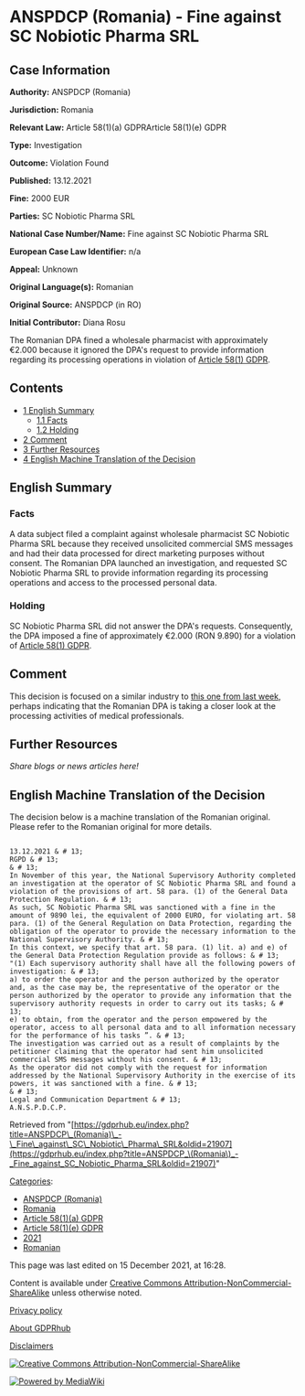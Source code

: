 # ANSPDCP (Romania) - Fine against SC Nobiotic Pharma SRL

## Case Information

**Authority:** ANSPDCP (Romania)

**Jurisdiction:** Romania

**Relevant Law:** Article 58(1)(a) GDPRArticle 58(1)(e) GDPR

**Type:** Investigation

**Outcome:** Violation Found

**Published:** 13.12.2021

**Fine:** 2000 EUR

**Parties:** SC Nobiotic Pharma SRL

**National Case Number/Name:** Fine against SC Nobiotic Pharma SRL

**European Case Law Identifier:** n/a

**Appeal:** Unknown

**Original Language(s):** Romanian

**Original Source:** ANSPDCP (in RO)

**Initial Contributor:** Diana Rosu

The Romanian DPA fined a wholesale pharmacist with approximately €2.000 because it ignored the DPA's request to provide information regarding its processing operations in violation of [Article 58(1) GDPR](/index.php?title=Article_58_GDPR#1 "Article 58 GDPR").

## Contents

*   [1 English Summary](#English_Summary)
    *   [1.1 Facts](#Facts)
    *   [1.2 Holding](#Holding)
*   [2 Comment](#Comment)
*   [3 Further Resources](#Further_Resources)
*   [4 English Machine Translation of the Decision](#English_Machine_Translation_of_the_Decision)

## English Summary

### Facts

A data subject filed a complaint against wholesale pharmacist SC Nobiotic Pharma SRL because they received unsolicited commercial SMS messages and had their data processed for direct marketing purposes without consent. The Romanian DPA launched an investigation, and requested SC Nobiotic Pharma SRL to provide information regarding its processing operations and access to the processed personal data.

### Holding

SC Nobiotic Pharma SRL did not answer the DPA's requests. Consequently, the DPA imposed a fine of approximately €2.000 (RON 9.890) for a violation of [Article 58(1) GDPR](/index.php?title=Article_58_GDPR#1 "Article 58 GDPR").

## Comment

This decision is focused on a similar industry to [this one from last week,](https://gdprhub.eu/index.php?title=ANSPDCP_\(Romania\)_-_Fine_against_Societatea_Civil%C4%83_Medical%C4%83_Policlinica_Tommed&mtc=today) perhaps indicating that the Romanian DPA is taking a closer look at the processing activities of medical professionals.

## Further Resources

_Share blogs or news articles here!_

## English Machine Translation of the Decision

The decision below is a machine translation of the Romanian original. Please refer to the Romanian original for more details.

```

13.12.2021 & # 13;
RGPD & # 13;
& # 13;
In November of this year, the National Supervisory Authority completed an investigation at the operator of SC Nobiotic Pharma SRL and found a violation of the provisions of art. 58 para. (1) of the General Data Protection Regulation. & # 13;
As such, SC Nobiotic Pharma SRL was sanctioned with a fine in the amount of 9890 lei, the equivalent of 2000 EURO, for violating art. 58 para. (1) of the General Regulation on Data Protection, regarding the obligation of the operator to provide the necessary information to the National Supervisory Authority. & # 13;
In this context, we specify that art. 58 para. (1) lit. a) and e) of the General Data Protection Regulation provide as follows: & # 13;
"(1) Each supervisory authority shall have all the following powers of investigation: & # 13;
a) to order the operator and the person authorized by the operator and, as the case may be, the representative of the operator or the person authorized by the operator to provide any information that the supervisory authority requests in order to carry out its tasks; & # 13;
e) to obtain, from the operator and the person empowered by the operator, access to all personal data and to all information necessary for the performance of his tasks ”. & # 13;
The investigation was carried out as a result of complaints by the petitioner claiming that the operator had sent him unsolicited commercial SMS messages without his consent. & # 13;
As the operator did not comply with the request for information addressed by the National Supervisory Authority in the exercise of its powers, it was sanctioned with a fine. & # 13;
& # 13;
Legal and Communication Department & # 13;
A.N.S.P.D.C.P.

```

Retrieved from "[https://gdprhub.eu/index.php?title=ANSPDCP\_(Romania)\_-\_Fine\_against\_SC\_Nobiotic\_Pharma\_SRL&oldid=21907](https://gdprhub.eu/index.php?title=ANSPDCP_\(Romania\)_-_Fine_against_SC_Nobiotic_Pharma_SRL&oldid=21907)"

[Categories](/index.php?title=Special:Categories "Special:Categories"):

*   [ANSPDCP (Romania)](/index.php?title=Category:ANSPDCP_\(Romania\) "Category:ANSPDCP (Romania)")
*   [Romania](/index.php?title=Category:Romania "Category:Romania")
*   [Article 58(1)(a) GDPR](/index.php?title=Category:Article_58\(1\)\(a\)_GDPR "Category:Article 58(1)(a) GDPR")
*   [Article 58(1)(e) GDPR](/index.php?title=Category:Article_58\(1\)\(e\)_GDPR "Category:Article 58(1)(e) GDPR")
*   [2021](/index.php?title=Category:2021 "Category:2021")
*   [Romanian](/index.php?title=Category:Romanian "Category:Romanian")

This page was last edited on 15 December 2021, at 16:28.

Content is available under [Creative Commons Attribution-NonCommercial-ShareAlike](https://creativecommons.org/licenses/by-nc-sa/4.0/) unless otherwise noted.

[Privacy policy](/index.php?title=GDPRhub:Privacy_policy)

[About GDPRhub](/index.php?title=GDPRhub:About)

[Disclaimers](/index.php?title=GDPRhub:General_disclaimer)

[![Creative Commons Attribution-NonCommercial-ShareAlike](/resources/assets/licenses/cc-by-nc-sa.png)](https://creativecommons.org/licenses/by-nc-sa/4.0/)

[![Powered by MediaWiki](/resources/assets/poweredby_mediawiki_88x31.png)](https://www.mediawiki.org/)
